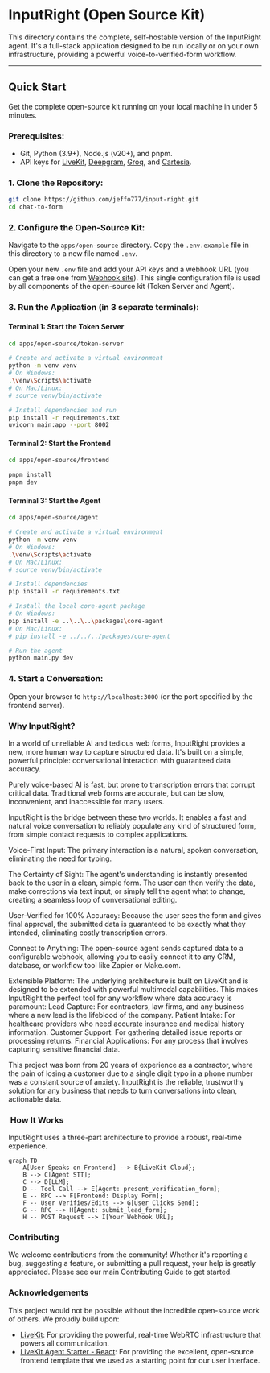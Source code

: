 # InputRight (Open Source Kit)

This directory contains the complete, self-hostable version of the InputRight agent. It's a full-stack application designed to be run locally or on your own infrastructure, providing a powerful voice-to-verified-form workflow.

---

##  Quick Start

Get the complete open-source kit running on your local machine in under 5 minutes.

### Prerequisites:

*   Git, Python (3.9+), Node.js (v20+), and pnpm.
*   API keys for [LiveKit](https://cloud.livekit.io/), [Deepgram](https://deepgram.com/), [Groq](https://groq.com/), and [Cartesia](https://cartesia.ai/).

### 1. Clone the Repository:

```bash
git clone https://github.com/jeffo777/input-right.git
cd chat-to-form
```
### 2. Configure the Open-Source Kit:
Navigate to the `apps/open-source` directory. Copy the `.env.example` file in this directory to a new file named `.env`.

Open your new `.env` file and add your API keys and a webhook URL (you can get a free one from [Webhook.site](https://webhook.site/)). This single configuration file is used by all components of the open-source kit (Token Server and Agent).

### 3. Run the Application (in 3 separate terminals):
#### Terminal 1: Start the Token Server
```bash
cd apps/open-source/token-server

# Create and activate a virtual environment
python -m venv venv
# On Windows:
.\venv\Scripts\activate
# On Mac/Linux:
# source venv/bin/activate

# Install dependencies and run
pip install -r requirements.txt
uvicorn main:app --port 8002
```
#### Terminal 2: Start the Frontend
```bash
cd apps/open-source/frontend

pnpm install
pnpm dev
```
#### Terminal 3: Start the Agent
```bash
cd apps/open-source/agent

# Create and activate a virtual environment
python -m venv venv
# On Windows:
.\venv\Scripts\activate
# On Mac/Linux:
# source venv/bin/activate

# Install dependencies
pip install -r requirements.txt

# Install the local core-agent package
# On Windows:
pip install -e ..\..\..\packages\core-agent
# On Mac/Linux:
# pip install -e ../../../packages/core-agent

# Run the agent
python main.py dev
```
### 4. Start a Conversation:
Open your browser to `http://localhost:3000` (or the port specified by the frontend server).

### Why InputRight?
In a world of unreliable AI and tedious web forms, InputRight provides a new, more human way to capture structured data. It's built on a simple, powerful principle: conversational interaction with guaranteed data accuracy.

Purely voice-based AI is fast, but prone to transcription errors that corrupt critical data. Traditional web forms are accurate, but can be slow, inconvenient, and inaccessible for many users.

InputRight is the bridge between these two worlds. It enables a fast and natural voice conversation to reliably populate any kind of structured form, from simple contact requests to complex applications.

Voice-First Input: The primary interaction is a natural, spoken conversation, eliminating the need for typing.

The Certainty of Sight: The agent's understanding is instantly presented back to the user in a clean, simple form. The user can then verify the data, make corrections via text input, or simply tell the agent what to change, creating a seamless loop of conversational editing.

User-Verified for 100% Accuracy: Because the user sees the form and gives final approval, the submitted data is guaranteed to be exactly what they intended, eliminating costly transcription errors.

Connect to Anything: The open-source agent sends captured data to a configurable webhook, allowing you to easily connect it to any CRM, database, or workflow tool like Zapier or Make.com.

Extensible Platform: The underlying architecture is built on LiveKit and is designed to be extended with powerful multimodal capabilities.
This makes InputRight the perfect tool for any workflow where data accuracy is paramount:
Lead Capture: For contractors, law firms, and any business where a new lead is the lifeblood of the company.
Patient Intake: For healthcare providers who need accurate insurance and medical history information.
Customer Support: For gathering detailed issue reports or processing returns.
Financial Applications: For any process that involves capturing sensitive financial data.

This project was born from 20 years of experience as a contractor, where the pain of losing a customer due to a single digit typo in a phone number was a constant source of anxiety. InputRight is the reliable, trustworthy solution for any business that needs to turn conversations into clean, actionable data.

### ️ How It Works
InputRight uses a three-part architecture to provide a robust, real-time experience.
```mermaid
graph TD
    A[User Speaks on Frontend] --> B{LiveKit Cloud};
    B --> C[Agent STT];
    C --> D[LLM];
    D -- Tool Call --> E[Agent: present_verification_form];
    E -- RPC --> F[Frontend: Display Form];
    F -- User Verifies/Edits --> G[User Clicks Send];
    G -- RPC --> H[Agent: submit_lead_form];
    H -- POST Request --> I[Your Webhook URL];
```
### Contributing
We welcome contributions from the community! Whether it's reporting a bug, suggesting a feature, or submitting a pull request, your help is greatly appreciated. Please see our main Contributing Guide to get started.

### Acknowledgements
This project would not be possible without the incredible open-source work of others. We proudly build upon:
*   [LiveKit](https://livekit.io/): For providing the powerful, real-time WebRTC infrastructure that powers all communication.
*   [LiveKit Agent Starter - React](https://github.com/livekit/agent-starter-react): For providing the excellent, open-source frontend template that we used as a starting point for our user interface.
